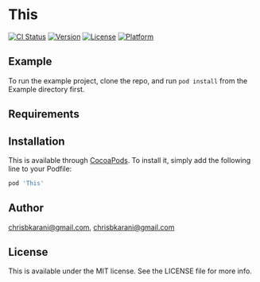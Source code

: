# This

[![CI Status](http://img.shields.io/travis/chrisbkarani@gmail.com/This.svg?style=flat)](https://travis-ci.org/chrisbkarani@gmail.com/This)
[![Version](https://img.shields.io/cocoapods/v/This.svg?style=flat)](http://cocoapods.org/pods/This)
[![License](https://img.shields.io/cocoapods/l/This.svg?style=flat)](http://cocoapods.org/pods/This)
[![Platform](https://img.shields.io/cocoapods/p/This.svg?style=flat)](http://cocoapods.org/pods/This)

## Example

To run the example project, clone the repo, and run `pod install` from the Example directory first.

## Requirements

## Installation

This is available through [CocoaPods](http://cocoapods.org). To install
it, simply add the following line to your Podfile:

```ruby
pod 'This'
```

## Author

chrisbkarani@gmail.com, chrisbkarani@gmail.com

## License

This is available under the MIT license. See the LICENSE file for more info.

